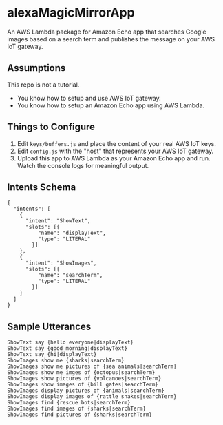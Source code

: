 # alexaMagicMirrorApp
An AWS Lambda package for Amazon Echo app that searches Google images based on a search term and publishes the message on your AWS IoT gateway.

## Assumptions
This repo is not a tutorial.
* You know how to setup and use AWS IoT gateway.
* You know how to setup an Amazon Echo app using AWS Lambda. 

## Things to Configure
1. Edit `keys/buffers.js` and place the content of your real AWS IoT keys.
2. Edit `config.js` with the "host" that represents your AWS IoT gateway.
3. Upload this app to AWS Lambda as your Amazon Echo app and run. Watch the console logs for meaningful output.

## Intents Schema
```
{
  "intents": [
    {
      "intent": "ShowText",
      "slots": [{
          "name": "displayText",
          "type": "LITERAL"
        }]
    },
    {
      "intent": "ShowImages",
      "slots": [{
          "name": "searchTerm",
          "type": "LITERAL"
        }]
    }
  ]
}
```

## Sample Utterances
```
ShowText say {hello everyone|displayText}
ShowText say {good morning|displayText}
ShowText say {hi|displayText}
ShowImages show me {sharks|searchTerm}
ShowImages show me pictures of {sea animals|searchTerm}
ShowImages show me imges of {octopus|searchTerm}
ShowImages show pictures of {volcanoes|searchTerm}
ShowImages show images of {bill gates|searchTerm}
ShowImages display pictures of {animals|searchTerm}
ShowImages display images of {rattle snakes|searchTerm}
ShowImages find {rescue bots|searchTerm}
ShowImages find images of {sharks|searchTerm}
ShowImages find pictures of {sharks|searchTerm}
```
